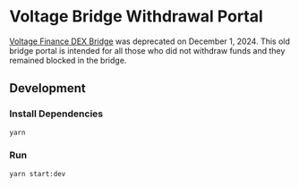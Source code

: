 # Voltage Bridge Withdrawal Portal

[Voltage Finance DEX Bridge](https://voltage.finance/bridge) was deprecated on December 1, 2024. This old bridge portal is intended for all those who did not withdraw funds and they remained blocked in the bridge.

## Development

### Install Dependencies

```bash
yarn
```

### Run

```bash
yarn start:dev
```